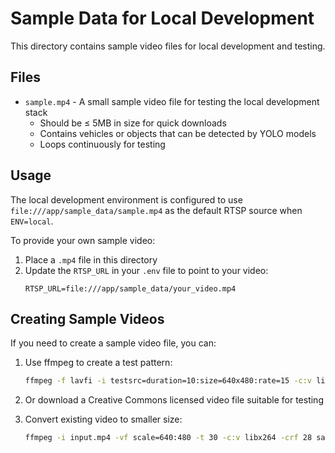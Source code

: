 # Sample Data for Local Development

This directory contains sample video files for local development and testing.

## Files

- `sample.mp4` - A small sample video file for testing the local development stack
  - Should be ≤ 5MB in size for quick downloads
  - Contains vehicles or objects that can be detected by YOLO models
  - Loops continuously for testing

## Usage

The local development environment is configured to use `file:///app/sample_data/sample.mp4` as the default RTSP source when `ENV=local`.

To provide your own sample video:
1. Place a `.mp4` file in this directory
2. Update the `RTSP_URL` in your `.env` file to point to your video:
   ```
   RTSP_URL=file:///app/sample_data/your_video.mp4
   ```

## Creating Sample Videos

If you need to create a sample video file, you can:

1. Use ffmpeg to create a test pattern:
   ```bash
   ffmpeg -f lavfi -i testsrc=duration=10:size=640x480:rate=15 -c:v libx264 sample.mp4
   ```

2. Or download a Creative Commons licensed video file suitable for testing

3. Convert existing video to smaller size:
   ```bash
   ffmpeg -i input.mp4 -vf scale=640:480 -t 30 -c:v libx264 -crf 28 sample.mp4
   ```